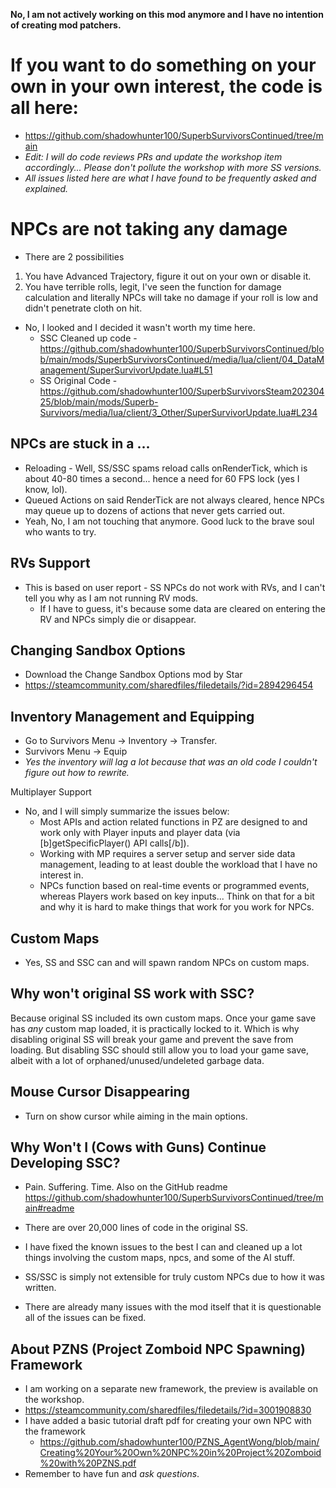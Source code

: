 __**No, I am not actively working on this mod anymore and I have no intention of creating mod patchers.**__

# If you want to do something on your own in your own interest, the code is all here:
- https://github.com/shadowhunter100/SuperbSurvivorsContinued/tree/main
- *Edit: I will do code reviews PRs and update the workshop item accordingly... Please don't pollute the workshop with more SS versions.*
- *All issues listed here are what I have found to be frequently asked and explained.*

# NPCs are not taking any damage
- There are 2 possibilities
1. You have Advanced Trajectory, figure it out on your own or disable it.
2. You have terrible rolls, legit, I've seen the function for damage calculation and literally NPCs will take no damage if your roll is low and didn't penetrate cloth on hit. 
- No, I looked and I decided it wasn't worth my time here.
  - SSC Cleaned up code - https://github.com/shadowhunter100/SuperbSurvivorsContinued/blob/main/mods/SuperbSurvivorsContinued/media/lua/client/04_DataManagement/SuperSurvivorUpdate.lua#L51
  - SS Original Code - https://github.com/shadowhunter100/SuperbSurvivorsSteam20230425/blob/main/mods/Superb-Survivors/media/lua/client/3_Other/SuperSurvivorUpdate.lua#L234

## NPCs are stuck in a ...
- Reloading - Well, SS/SSC spams reload calls onRenderTick, which is about 40-80 times a second... hence a need for 60 FPS lock (yes I know, lol).
- Queued Actions on said RenderTick are not always cleared, hence NPCs may queue up to dozens of actions that never gets carried out.
- Yeah, No, I am not touching that anymore. Good luck to the brave soul who wants to try.

## RVs Support
- This is based on user report - SS NPCs do not work with RVs, and I can't tell you why as I am not running RV mods.
  - If I have to guess, it's because some data are cleared on entering the RV and NPCs simply die or disappear.

## Changing Sandbox Options
- Download the Change Sandbox Options mod by Star
- https://steamcommunity.com/sharedfiles/filedetails/?id=2894296454

## Inventory Management and Equipping
- Go to Survivors Menu -> Inventory -> Transfer.
- Survivors Menu -> Equip
- *Yes the inventory will lag a lot because that was an old code I couldn't figure out how to rewrite.* 

Multiplayer Support
- No, and I will simply summarize the issues below: 
  - Most APIs and action related functions in PZ are designed to and work only with Player inputs and player data (via [b]getSpecificPlayer() API calls[/b]).
  - Working with MP requires a server setup and server side data management, leading to at least double the workload that I have no interest in.
  - NPCs function based on real-time events or programmed events, whereas Players work based on key inputs... Think on that for a bit and why it is hard to make things that work for you work for NPCs.


## Custom Maps
- Yes, SS and SSC can and will spawn random NPCs on custom maps.

## Why won't original SS work with SSC?
Because original SS included its own custom maps. Once your game save has *any* custom map loaded, it is practically locked to it. 
Which is why disabling original SS will break your game and prevent the save from loading. But disabling SSC should still allow you to load your game save, albeit with a lot of orphaned/unused/undeleted garbage data.

## Mouse Cursor Disappearing
- Turn on show cursor while aiming in the main options.

## Why Won't I (Cows with Guns) Continue Developing SSC?
- Pain. Suffering. Time. Also on the GitHub readme https://github.com/shadowhunter100/SuperbSurvivorsContinued/tree/main#readme

- There are over 20,000 lines of code in the original SS.
- I have fixed the known issues to the best I can and cleaned up a lot things involving the custom maps, npcs, and some of the AI stuff.
- SS/SSC is simply not extensible for truly custom NPCs due to how it was written.
- There are already many issues with the mod itself that it is questionable all of the issues can be fixed.


## About PZNS (Project Zomboid NPC Spawning) Framework
- I am working on a separate new framework, the preview is available on the workshop.
- https://steamcommunity.com/sharedfiles/filedetails/?id=3001908830
- I have added a basic tutorial draft pdf for creating your own NPC with the framework
  - https://github.com/shadowhunter100/PZNS_AgentWong/blob/main/Creating%20Your%20Own%20NPC%20in%20Project%20Zomboid%20with%20PZNS.pdf
- Remember to have fun and *ask questions*.
